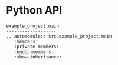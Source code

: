 # Python API

```{eval-rst}
example_project.main
-------------------
.. automodule:: src.example_project.main
   :members:
   :private-members:
   :undoc-members:
   :show-inheritance:
```
